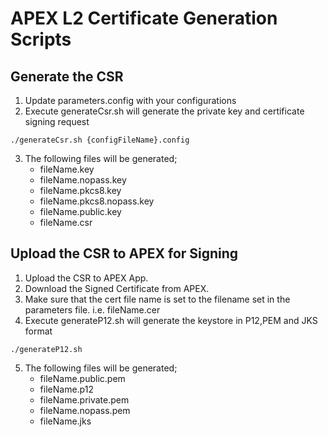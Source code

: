 # APEX L2 Certificate Generation Scripts

## Generate the CSR
1. Update parameters.config with your configurations
2. Execute generateCsr.sh will generate the private key and certificate signing request
```text
./generateCsr.sh {configFileName}.config
```
3. The following files will be generated;
    - fileName.key
    - fileName.nopass.key
    - fileName.pkcs8.key
    - fileName.pkcs8.nopass.key
    - fileName.public.key
    - fileName.csr

## Upload the CSR to APEX for Signing
1. Upload the CSR to APEX App.
2. Download the Signed Certificate from APEX.
3. Make sure that the cert file name is set to the filename set in the parameters file. i.e. fileName.cer
4. Execute generateP12.sh will generate the keystore in P12,PEM and JKS format
```text
./generateP12.sh
```
5. The following files will be generated;
    - fileName.public.pem
    - fileName.p12
    - fileName.private.pem
    - fileName.nopass.pem
    - fileName.jks
